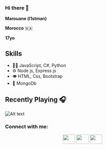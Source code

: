 ### Hi there 👋

**Marouane (l1stman)** 

**Morocco** 🇲🇦

**17yo**

## Skills
- 👨‍💻 JavaScript, C#, Python
- ⚙️ Node js, Express js
- 👁️ HTML, Css, Bootstrap 
- 💽 MongoDb

<h2> Recently Playing 🎧</h2>

![Alt text](https://spotify-recently-played-readme.vercel.app/api?user=5cqgqne50aicudjnwmvl9m2as&count=1)


<h3 align="left">Connect with me:</h3>
<p align="center">
<a href="https://twitter.com/l1stman" target="blank"><img align="center" src="https://cdn.jsdelivr.net/npm/simple-icons@6.4.0/icons/twitter.svg" alt="" height="30" width="40" /></a>
<a href="https://www.instagram.com/l1stman/" target="blank"><img align="center" src="https://cdn.jsdelivr.net/npm/simple-icons@6.4.0/icons/instagram.svg" alt="" height="30" width="40" /></a>
  <a href="https://discord.com/users/568415372114395136" target="blank"><img align="center" src="https://cdn.jsdelivr.net/npm/simple-icons@6.4.0/icons/discord.svg" alt="" height="30" width="40" /></a>
</p>

